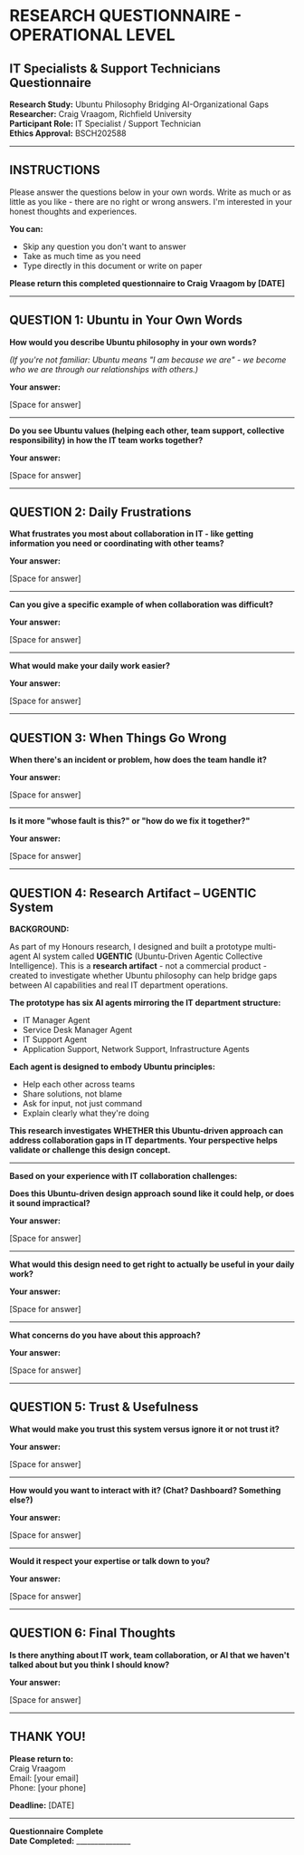 # RESEARCH QUESTIONNAIRE - OPERATIONAL LEVEL
## IT Specialists & Support Technicians Questionnaire

**Research Study:** Ubuntu Philosophy Bridging AI-Organizational Gaps  
**Researcher:** Craig Vraagom, Richfield University  
**Participant Role:** IT Specialist / Support Technician  
**Ethics Approval:** BSCH202588

---

## INSTRUCTIONS

Please answer the questions below in your own words. Write as much or as little as you like - there are no right or wrong answers. I'm interested in your honest thoughts and experiences.

**You can:**
- Skip any question you don't want to answer
- Take as much time as you need
- Type directly in this document or write on paper

**Please return this completed questionnaire to Craig Vraagom by [DATE]**

---

## QUESTION 1: Ubuntu in Your Own Words

**How would you describe Ubuntu philosophy in your own words?**

*(If you're not familiar: Ubuntu means "I am because we are" - we become who we are through our relationships with others.)*

**Your answer:**

[Space for answer]

---

**Do you see Ubuntu values (helping each other, team support, collective responsibility) in how the IT team works together?**

**Your answer:**

[Space for answer]

---

## QUESTION 2: Daily Frustrations

**What frustrates you most about collaboration in IT - like getting information you need or coordinating with other teams?**

**Your answer:**

[Space for answer]

---

**Can you give a specific example of when collaboration was difficult?**

**Your answer:**

[Space for answer]

---

**What would make your daily work easier?**

**Your answer:**

[Space for answer]

---

## QUESTION 3: When Things Go Wrong

**When there's an incident or problem, how does the team handle it?**

**Your answer:**

[Space for answer]

---

**Is it more "whose fault is this?" or "how do we fix it together?"**

**Your answer:**

[Space for answer]

---

## QUESTION 4: Research Artifact – UGENTIC System

**BACKGROUND:**

As part of my Honours research, I designed and built a prototype multi-agent AI system called **UGENTIC** (Ubuntu-Driven Agentic Collective Intelligence). This is a **research artifact** - not a commercial product - created to investigate whether Ubuntu philosophy can help bridge gaps between AI capabilities and real IT department operations.

**The prototype has six AI agents mirroring the IT department structure:**
- IT Manager Agent
- Service Desk Manager Agent
- IT Support Agent
- Application Support, Network Support, Infrastructure Agents

**Each agent is designed to embody Ubuntu principles:**
- Help each other across teams
- Share solutions, not blame
- Ask for input, not just command
- Explain clearly what they're doing

**This research investigates WHETHER this Ubuntu-driven approach can address collaboration gaps in IT departments. Your perspective helps validate or challenge this design concept.**

---

**Based on your experience with IT collaboration challenges:**

**Does this Ubuntu-driven design approach sound like it could help, or does it sound impractical?**

**Your answer:**

[Space for answer]

---

**What would this design need to get right to actually be useful in your daily work?**

**Your answer:**

[Space for answer]

---

**What concerns do you have about this approach?**

**Your answer:**

[Space for answer]

---

## QUESTION 5: Trust & Usefulness

**What would make you trust this system versus ignore it or not trust it?**

**Your answer:**

[Space for answer]

---

**How would you want to interact with it? (Chat? Dashboard? Something else?)**

**Your answer:**

[Space for answer]

---

**Would it respect your expertise or talk down to you?**

**Your answer:**

[Space for answer]

---

## QUESTION 6: Final Thoughts

**Is there anything about IT work, team collaboration, or AI that we haven't talked about but you think I should know?**

**Your answer:**

[Space for answer]

---

## THANK YOU!

**Please return to:**  
Craig Vraagom  
Email: [your email]  
Phone: [your phone]

**Deadline:** [DATE]

---

**Questionnaire Complete**  
**Date Completed:** _______________
